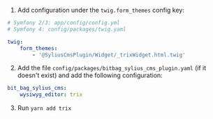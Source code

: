 1. Add configuration under the `twig.form_themes` config key:

```yaml
# Symfony 2/3: app/config/config.yml
# Symfony 4: config/packages/twig.yaml

twig:
    form_themes:
        - '@SyliusCmsPlugin/Widget/_trixWidget.html.twig'
```

2. Add the file `config/packages/bitbag_sylius_cms_plugin.yaml` (if it doesn't exist) and add the following configuration:

```yaml
bit_bag_sylius_cms:
    wysiwyg_editor: trix
```

3. Run `yarn add trix`
